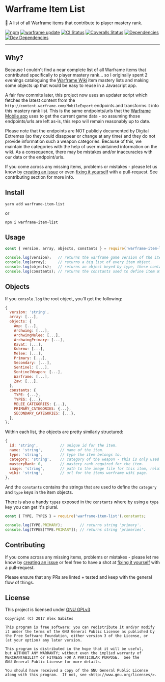 # Warframe Item List

👾 A list of all Warframe items that contribute to player mastery rank.

[![npm](https://img.shields.io/npm/v/warframe-item-list.svg)](https://www.npmjs.com/package/warframe-item-list)
[![warframe update](https://img.shields.io/badge/warframe_update-23.10.2-blue.svg)](http://warframe.wikia.com/wiki/Update_23#Hotfix_23.10.2)
[![CI Status](https://img.shields.io/travis/South-Paw/warframe-item-list.svg)](https://travis-ci.org/South-Paw/warframe-item-list)
[![Coveralls Status](https://img.shields.io/coveralls/github/South-Paw/warframe-item-list.svg)](https://coveralls.io/github/South-Paw/warframe-item-list)
[![Dependencies](https://david-dm.org/South-Paw/warframe-item-list/status.svg)](https://david-dm.org/South-Paw/warframe-item-list)
[![Dev Dependencies](https://david-dm.org/South-Paw/warframe-item-list/dev-status.svg)](https://david-dm.org/South-Paw/warframe-item-list?type=dev)

---

## Why?

Because I couldn't find a near complete list of all Warframe items that contributed specifically to player mastery rank... so I originally spent 2 evenings cataloguing the [Warframe Wiki](http://warframe.wikia.com/wiki/Weapons) item mastery lists and making some objects up that would be easy to reuse in a Javascript app.

A fair few commits later, this project now uses an updater script which fetches the latest content from the `http://content.warframe.com/MobileExport` endpoints and transforms it into this mastery rank list. This is the same endpoints/urls that the [Warframe Mobile app](https://play.google.com/store/apps/details?id=com.digitalextremes.warframenexus) uses to get the current game data - so assuming those endpoints/urls are left as-is, this repo will remain reasonably up to date.

Please note that the endpoints are NOT publicly documented by Digital Extremes (so they could disappear or change at any time) and they do not provide information such a weapon categories. Because of this, we maintain the categories with the help of user maintained information on the wiki. As a consequence, there may be mistakes and/or inaccuracies with our data or the endpoint/urls.

If you come across any missing items, problems or mistakes - please let us know by [creating an issue](https://github.com/South-Paw/warframe-item-list/issues/new) or even [fixing it yourself](https://github.com/South-Paw/warframe-item-list/pulls) with a pull-request. See contributing section for more info.

## Install

`yarn add warframe-item-list`

or

`npm i warframe-item-list`

## Usage

```js
const { version, array, objects, constants } = require('warframe-item-list');

console.log(version);   // returns the warframe game version of the item list.
console.log(array);     // returns a big list of every item object.
console.log(objects);   // returns an object keyed by type, these contain lists of item objects.
console.log(constants); // returns the constants used to define item attributes.
```

## Objects

If you `console.log` the root object, you'll get the following:

```js
{
  version: 'string',
  array: [...],
  objects: {
    Amp: [...],
    Archwing: [...],
    ArchwingMelee: [...],
    ArchwingPrimary: [...],
    Kavat: [...],
    Kubrow: [...],
    Melee: [...],
    Primary: [...],
    Secondary: [...],
    Sentinel: [...],
    SentinelWeapon: [...],
    Warframe: [...],
    Zaw: [...],
  },
  constants: {
    TYPE: {...},
    TYPES: {...},
    MELEE_CATEGORIES: {...},
    PRIMARY_CATEGORIES: {...},
    SECONDARY_CATEGORIES: {...},
  },
};
```

Within each list, the objects are pretty similarly structured:

```js
{
  id: 'string',          // unique id for the item.
  name: 'string',        // name of the item.
  type: 'string',        // type the item belongs to.
  category: 'string',    // category of the weapon - this is only used on primary/secondary/melee and sentinel weapons.
  masteryRank: 0,        // mastery rank required for the item.
  image: 'string',       // path to the image file for this item, relative to the root of the package.
  wiki: 'string',        // url for the items warframe wiki page.
},
```

And the `constants` contains the strings that are used to define the `category` and `type` keys in the item objects.

There is also a handy `types` exposed in the `constants` where by using a `type` key you can get it's plural.

```js
const { TYPE, TYPES } = require('warframe-item-list').constants;

console.log(TYPE.PRIMARY);        // returns string 'primary'.
console.log(TYPES[TYPE.PRIMARY]); // returns string 'primaries'.
```

## Contributing

If you come across any missing items, problems or mistakes - please let me know by [creating an issue](https://github.com/South-Paw/warframe-item-list/issues/new) or feel free to have a shot at [fixing it yourself](https://github.com/South-Paw/warframe-item-list/pulls) with a pull-request.

Please ensure that any PRs are linted + tested and keep with the general flow of things.

## License

This project is licensed under [GNU GPLv3](https://github.com/South-Paw/warframe-item-list/blob/master/LICENSE)

```
Copyright (C) 2017 Alex Gabites

This program is free software: you can redistribute it and/or modify
it under the terms of the GNU General Public License as published by
the Free Software Foundation, either version 3 of the License, or
(at your option) any later version.

This program is distributed in the hope that it will be useful,
but WITHOUT ANY WARRANTY; without even the implied warranty of
MERCHANTABILITY or FITNESS FOR A PARTICULAR PURPOSE.  See the
GNU General Public License for more details.

You should have received a copy of the GNU General Public License
along with this program.  If not, see <http://www.gnu.org/licenses/>.
```
